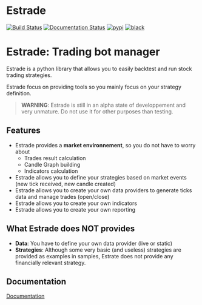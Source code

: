 # Estrade

[![Build Status](https://travis-ci.com/cimourdain/estrade.svg?branch=master)](https://travis-ci.com/cimourdain/estrade)
[![Documentation Status](https://readthedocs.org/projects/estrade/badge/?version=latest)](https://estrade.readthedocs.io/en/latest/?badge=latest)
[![pypi](https://badgen.net/pypi/v/estrade)](https://pypi.org/project/estrade/)
[![black](https://badgen.net/badge/code%20style/black/000)](https://github.com/ambv/black)

# Estrade: Trading bot manager

Estrade is a python library that allows you to easily backtest and run stock trading strategies.

Estrade focus on providing tools so you mainly focus on your strategy definition.

>  **WARNING**: Estrade is still in an alpha state of developpement and very unmature. Do not use it for other purposes than testing.

## Features

- Estrade provides a **market environnement**, so you do not have to worry about
   - Trades result calculation
   - Candle Graph building
   - Indicators calculation
- Estrade allows you to define your strategies based on market events (new tick received, new candle created)
- Estrade allows you to create your own data providers to generate ticks data and manage trades (open/close)
- Estrade allows you to create your own indicators
- Estrade allows you to create your own reporting


## What Estrade does NOT provides

- **Data**: You have to define your own data provider (live or static)
- **Strategies**: Although some very basic (and useless) strategies are provided as examples in samples, Estrate does not provide any financially relevant strategy.

## Documentation

[Documentation](https://estrade.readthedocs.io/)


